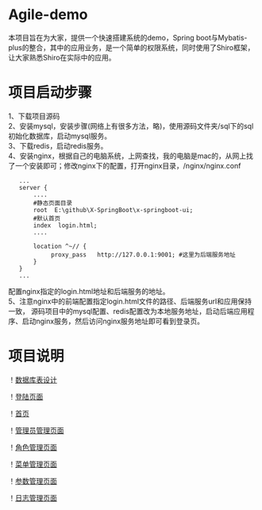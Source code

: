 Agile-demo
==
本项目旨在为大家，提供一个快速搭建系统的demo，Spring boot与Mybatis-plus的整合，其中的应用业务，是一个简单的权限系统，同时使用了Shiro框架，让大家熟悉Shiro在实际中的应用。

项目启动步骤
==
1、下载项目源码  
2、安装mysql，安装步骤(网络上有很多方法，略)，使用源码文件夹/sql下的sql初始化数据库，启动mysql服务。  
3、下载redis，启动redis服务。  
4、安装nginx，根据自己的电脑系统，上网查找，我的电脑是mac的，从网上找了一个安装即可；修改nginx下的配置，打开nginx目录，/nginx/nginx.conf

       ...
       server {
           ....
           #静态页面目录
           root  E:\github\X-SpringBoot\x-springboot-ui;
           #默认首页
           index  login.html;
           ....
           
           location ^~// {
                proxy_pass   http://127.0.0.1:9001; #这里为后端服务地址
           }
       }
       ...
配置nginx指定的login.html地址和后端服务的地址。  
5、注意nginx中的前端配置指定login.html文件的路径、后端服务url和应用保持一致，
源码项目中的mysql配置、redis配置改为本地服务地址，启动后端应用程序、启动nginx服务，然后访问nginx服务地址即可看到登录页。

项目说明
==
！[数据库表设计](https://github.com/lyin226/agile-demo/tree/master/img/agile-demo.jpg)

！[登陆页面](https://github.com/lyin226/agile-demo/tree/master/img/login.jpg)

！[首页](https://github.com/lyin226/agile-demo/tree/master/img/index.jpg)

！[管理员管理页面](https://github.com/lyin226/agile-demo/tree/master/img/admin.jpg)

！[角色管理页面](https://github.com/lyin226/agile-demo/tree/master/img/role.jpg)

！[菜单管理页面](https://github.com/lyin226/agile-demo/tree/master/img/menu.jpg)

！[参数管理页面](https://github.com/lyin226/agile-demo/tree/master/img/param.jpg)

！[日志管理页面](https://github.com/lyin226/agile-demo/tree/master/img/log.jpg)
